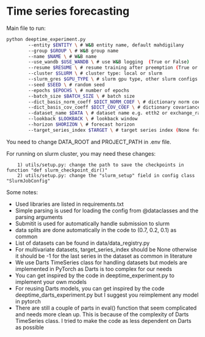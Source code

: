 # Time series forecasting 
Main file to run:
```bash
python deeptime_experiment.py 
        --entity $ENTITY \ # W&B entity name, default mahdigilany
        --group $GROUP \ # W&B group name
        --name $NAME \ # W&B name
        --use_wandb $USE_WANDB \ # use W&B logging  (True or False)
        --resume $RESUME \ # resume training after preemption (True or False)
        --cluster $SLURM \ # cluster type: local or slurm
        --slurm_gres $GPU_TYPE \ # slurm gpu type, other slurm configs can be added
        --seed $SEED \ # random seed
        --epochs $EPOCHS \ # number of epochs
        --batch_size $BATCH_SIZE \ # batch size
        --dict_basis_norm_coeff $DICT_NORM_COEF \ # dictionary norm coefficient
        --dict_basis_cov_coeff $DICT_COV_COEF \ # dictionary covariance coefficient
        --dataset_name $DATA \ # dataset name e.g. etth2 or exchange_rate
        --lookback $LOOKBACK \ # lookback window
        --horizon $HORIZON \ # forecast horizon
        --target_series_index $TARGET \ # target series index (None for multivariate)
```
You need to change DATA_ROOT and PROJECT_PATH in .env file.

For running on slurm cluster, you may need these changes:
        
        1) utils/setup.py: change the path to save the checkpoints in function "def slurm_checkpoint_dir()"
        2) utils/setup.py: change the "slurm_setup" field in config class "SlurmJobConfig"

Some notes:

 - Used libraries are listed in requirements.txt
 - Simple parsing is used for loading the config from @dataclasses and the parsing arguments
 - Submitit is used for automatically handle submission to slurm
 - data splits are done automatically in the code to (0.7, 0.2, 0.1) as common
 - List of datasets can be found in data/data_registry.py
 - For multivariate datasets, target_series_index should be None otherwise it should be -1 for the last series in the dataset as common in literature
 - We use Darts TimeSeries class for handling datasets but models are implemented in PyTorch as Darts is too complex for our needs
 - You can get inspired by the code in deeptime_experiment.py to implement your own models
 - For reusing Darts models, you can get inspired by the code deeptime_darts_experiment.py but I suggest you reimplement any model in pytorch
 - There are still a couple of parts in eval() function that seem complicated and needs more clean up. This is because of the complexity of Darts TimeSeries class. I tried to make the code as less dependent on Darts as possible




<!-- **Edit a file, create a new file, and clone from Bitbucket in under 2 minutes**

When you're done, you can delete the content in this README and update the file with details for others getting started with your repository.

*We recommend that you open this README in another tab as you perform the tasks below. You can [watch our video](https://youtu.be/0ocf7u76WSo) for a full demo of all the steps in this tutorial. Open the video in a new tab to avoid leaving Bitbucket.*

---

## Edit a file

You’ll start by editing this README file to learn how to edit a file in Bitbucket.

1. Click **Source** on the left side.
2. Click the README.md link from the list of files.
3. Click the **Edit** button.
4. Delete the following text: *Delete this line to make a change to the README from Bitbucket.*
5. After making your change, click **Commit** and then **Commit** again in the dialog. The commit page will open and you’ll see the change you just made.
6. Go back to the **Source** page.

---

## Create a file

Next, you’ll add a new file to this repository.

1. Click the **New file** button at the top of the **Source** page.
2. Give the file a filename of **contributors.txt**.
3. Enter your name in the empty file space.
4. Click **Commit** and then **Commit** again in the dialog.
5. Go back to the **Source** page.

Before you move on, go ahead and explore the repository. You've already seen the **Source** page, but check out the **Commits**, **Branches**, and **Settings** pages.

---

## Clone a repository

Use these steps to clone from SourceTree, our client for using the repository command-line free. Cloning allows you to work on your files locally. If you don't yet have SourceTree, [download and install first](https://www.sourcetreeapp.com/). If you prefer to clone from the command line, see [Clone a repository](https://confluence.atlassian.com/x/4whODQ).

1. You’ll see the clone button under the **Source** heading. Click that button.
2. Now click **Check out in SourceTree**. You may need to create a SourceTree account or log in.
3. When you see the **Clone New** dialog in SourceTree, update the destination path and name if you’d like to and then click **Clone**.
4. Open the directory you just created to see your repository’s files.

Now that you're more familiar with your Bitbucket repository, go ahead and add a new file locally. You can [push your change back to Bitbucket with SourceTree](https://confluence.atlassian.com/x/iqyBMg), or you can [add, commit,](https://confluence.atlassian.com/x/8QhODQ) and [push from the command line](https://confluence.atlassian.com/x/NQ0zDQ). -->